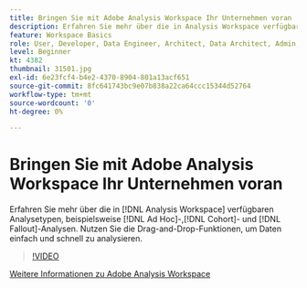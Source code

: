 ```yaml
---
title: Bringen Sie mit Adobe Analysis Workspace Ihr Unternehmen voran
description: Erfahren Sie mehr über die in Analysis Workspace verfügbaren Analysetypen, beispielsweise Ad-hoc-, Kohorten- und Fallout-Analysen. Nutzen Sie die Drag-and-Drop-Funktionen, um Daten einfach und schnell zu analysieren.
feature: Workspace Basics
role: User, Developer, Data Engineer, Architect, Data Architect, Admin, Leader
level: Beginner
kt: 4382
thumbnail: 31501.jpg
exl-id: 6e23fcf4-b4e2-4370-8904-801a13acf651
source-git-commit: 8fc641743bc9e07b838a22ca64ccc15344d52764
workflow-type: tm+mt
source-wordcount: '0'
ht-degree: 0%

---
```


# Bringen Sie mit Adobe Analysis Workspace Ihr Unternehmen voran

Erfahren Sie mehr über die in [!DNL Analysis Workspace] verfügbaren Analysetypen, beispielsweise [!DNL Ad Hoc]-,[!DNL Cohort]- und [!DNL Fallout]-Analysen. Nutzen Sie die Drag-and-Drop-Funktionen, um Daten einfach und schnell zu analysieren.

>[!VIDEO](https://video.tv.adobe.com/v/31501/?quality=12&learn=on)

[Weitere Informationen zu Adobe Analysis Workspace](https://business.adobe.com/products/analytics/ad-hoc-analysis.html?sdid=T32PLYTV&amp;mv=search)
